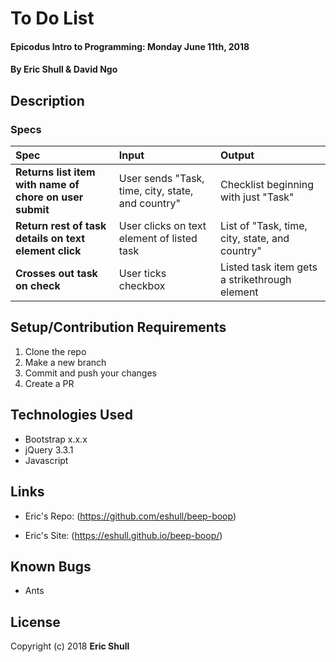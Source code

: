 # To Do List

#### Epicodus Intro to Programming: Monday June 11th, 2018

#### By Eric Shull & David Ngo

## Description

### Specs
| Spec | Input | Output |
| :-------------     | :------------- | :------------- |
| **Returns list item with name of chore on user submit** | User sends "Task, time, city, state, and country" | Checklist beginning with just "Task" |
| **Return rest of task details on text element click**| User clicks on text element of listed task |  List of "Task, time, city, state, and country" |
| **Crosses out task on check** | User ticks checkbox | Listed task item gets a strikethrough element |

## Setup/Contribution Requirements

1. Clone the repo
1. Make a new branch
1. Commit and push your changes
1. Create a PR

## Technologies Used

* Bootstrap x.x.x
* jQuery 3.3.1
* Javascript

## Links

* Eric's Repo: (https://github.com/eshull/beep-boop)

* Eric's Site: (https://eshull.github.io/beep-boop/)

## Known Bugs

* Ants

## License


Copyright (c) 2018 **Eric Shull**
